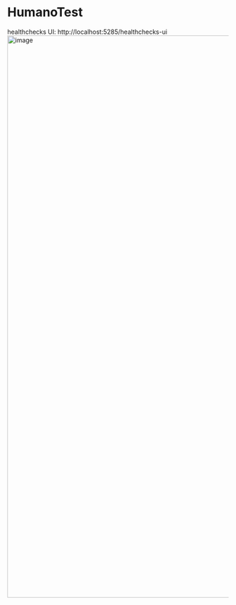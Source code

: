 # HumanoTest

healthchecks UI:
http://localhost:5285/healthchecks-ui
<img width="1277" alt="image" src="https://github.com/Svelez12/HumanoTest/assets/19287785/7c2fd83a-2b5a-435a-8a1d-2583d42a53f6">
